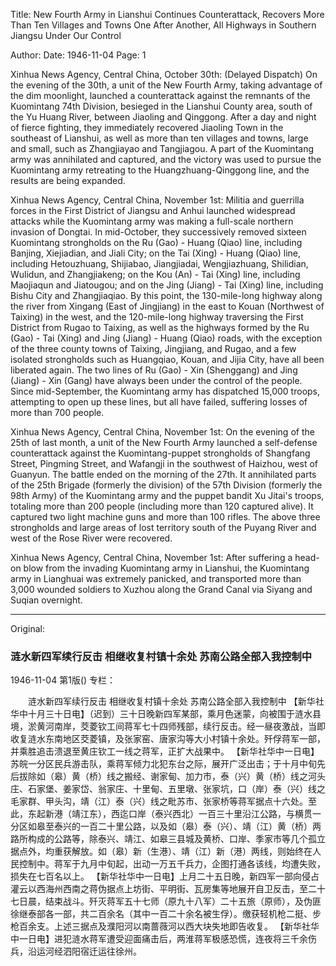 Title: New Fourth Army in Lianshui Continues Counterattack, Recovers More Than Ten Villages and Towns One After Another, All Highways in Southern Jiangsu Under Our Control

Author: 
Date: 1946-11-04
Page: 1

Xinhua News Agency, Central China, October 30th: (Delayed Dispatch) On the evening of the 30th, a unit of the New Fourth Army, taking advantage of the dim moonlight, launched a counterattack against the remnants of the Kuomintang 74th Division, besieged in the Lianshui County area, south of the Yu Huang River, between Jiaoling and Qinggong. After a day and night of fierce fighting, they immediately recovered Jiaoling Town in the southeast of Lianshui, as well as more than ten villages and towns, large and small, such as Zhangjiayao and Tangjiagou. A part of the Kuomintang army was annihilated and captured, and the victory was used to pursue the Kuomintang army retreating to the Huangzhuang-Qinggong line, and the results are being expanded.

Xinhua News Agency, Central China, November 1st: Militia and guerrilla forces in the First District of Jiangsu and Anhui launched widespread attacks while the Kuomintang army was making a full-scale northern invasion of Dongtai. In mid-October, they successively removed sixteen Kuomintang strongholds on the Ru (Gao) - Huang (Qiao) line, including Banjing, Xiejiadian, and Jiali City; on the Tai (Xing) - Huang (Qiao) line, including Hetouzhuang, Shijiabao, Jiangjiadai, Wengjiazhuang, Shilidian, Wulidun, and Zhangjiakeng; on the Kou (An) - Tai (Xing) line, including Maojiaqun and Jiatougou; and on the Jing (Jiang) - Tai (Xing) line, including Bishu City and Zhangjiaqiao. By this point, the 130-mile-long highway along the river from Xingang (East of Jingjiang) in the east to Kouan (Northwest of Taixing) in the west, and the 120-mile-long highway traversing the First District from Rugao to Taixing, as well as the highways formed by the Ru (Gao) - Tai (Xing) and Jing (Jiang) - Huang (Qiao) roads, with the exception of the three county towns of Taixing, Jingjiang, and Rugao, and a few isolated strongholds such as Huangqiao, Kouan, and Jijia City, have all been liberated again. The two lines of Ru (Gao) - Xin (Shenggang) and Jing (Jiang) - Xin (Gang) have always been under the control of the people. Since mid-September, the Kuomintang army has dispatched 15,000 troops, attempting to open up these lines, but all have failed, suffering losses of more than 700 people.

Xinhua News Agency, Central China, November 1st: On the evening of the 25th of last month, a unit of the New Fourth Army launched a self-defense counterattack against the Kuomintang-puppet strongholds of Shangfang Street, Pingming Street, and Wafangji in the southwest of Haizhou, west of Guanyun. The battle ended on the morning of the 27th. It annihilated parts of the 25th Brigade (formerly the division) of the 57th Division (formerly the 98th Army) of the Kuomintang army and the puppet bandit Xu Jitai's troops, totaling more than 200 people (including more than 120 captured alive). It captured two light machine guns and more than 100 rifles. The above three strongholds and large areas of lost territory south of the Puyang River and west of the Rose River were recovered.

Xinhua News Agency, Central China, November 1st: After suffering a head-on blow from the invading Kuomintang army in Lianshui, the Kuomintang army in Lianghuai was extremely panicked, and transported more than 3,000 wounded soldiers to Xuzhou along the Grand Canal via Siyang and Suqian overnight.



<hr /> 

Original: 


### 涟水新四军续行反击  相继收复村镇十余处  苏南公路全部入我控制中

1946-11-04
第1版()
专栏：

　　涟水新四军续行反击
    相继收复村镇十余处
    苏南公路全部入我控制中
    【新华社华中十月三十日电】（迟到）三十日晚新四军某部，乘月色迷蒙，向被围于涟水县境，淤黄河南岸，茭菱钦工间蒋军七十四师残部，续行反击。经一昼夜激战，当即收复涟水东南地区茭菱镇，及张家窑、唐家沟等大小村镇十余处。歼俘蒋军一部，并乘胜追击溃退至黄庄钦工一线之蒋军，正扩大战果中。
    【新华社华中一日电】苏皖一分区民兵游击队，乘蒋军倾力北犯东台之际，展开广泛出击；于十月中旬先后拔除如（皋）黄（桥）线之搬经、谢家甸、加力市，泰（兴）黄（桥）线之河头庄、石家堡、姜家岱、翁家庄、十里甸、五里墩、张家坑，口（岸）泰（兴）线之毛家群、甲头沟，靖（江）泰（兴）线之毗苏市、张家桥等蒋军据点十六处。至此，东起新港（靖江东），西迄口岸（泰兴西北）一百三十里沿江公路，与横贯一分区如皋至泰兴的一百二十里公路，以及如（皋）泰（兴）、靖（江）黄（桥）两路所构成的公路等，除泰兴、靖江、如皋三县城及黄桥、口岸、季家市等几个孤立据点外，均重获解放。如（皋）新（生港）、靖（江）新（港）两线，则始终在人民控制中。蒋军于九月中旬起，出动一万五千兵力，企图打通各该线，均遭失败，损失在七百名以上。
    【新华社华中一日电】上月二十五日晚，新四军一部向侵占灌云以西海州西南之蒋伪据点上坊街、平明街、瓦房集等地展开自卫反击，至二十七日晨，结束战斗。歼灭蒋军五十七师（原九十八军）二十五旅（原师），及伪匪徐继泰部各一部，共二百余名（其中一百二十余名被生俘）。缴获轻机枪二挺、步枪百余支。上述三据点及濮阳河以南蔷薇河以西大块失地即告收复。
    【新华社华中一日电】进犯涟水蒋军遭受迎面痛击后，两淮蒋军极感恐慌，连夜将三千余伤兵，沿运河经泗阳宿迁运往徐州。
